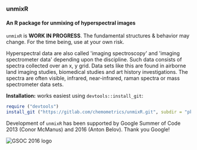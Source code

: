 ### unmixR
#### An R package for unmixing of hyperspectral images

`unmixR` is **WORK IN PROGRESS**.  The fundamental structures & behavior may change. For the time being, use at your own risk.

Hyperspectral data are also called 'imaging spectroscopy' and 'imaging spectrometer data' depending upon the discipline.  Such data consists of spectra collected over an x, y grid.  Data sets like this are found in airborne land imaging studies, biomedical studies and art history investigations.  The spectra are often visible, infrared, near-infrared, raman spectra or mass spectrometer data sets.

**Installation:** works easiest using `devtools::install_git`:

```r
require ("devtools")
install_git ("https://gitlab.com/chemometrics/unmixR.git", subdir = "pkg/unmixR")
```

Development of `unmixR` has been supported by Google Summer of Code 2013 (Conor McManus) and 2016 (Anton Belov).  Thank you Google!

![GSOC 2016 logo](https://gitlab.com/chemometrics/unmixR/raw/master/GSoC2016Logo.png)
